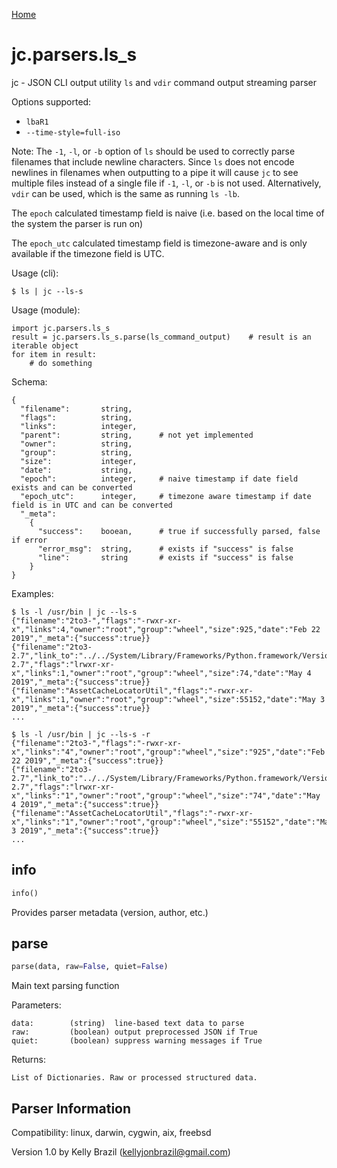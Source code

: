 [Home](https://kellyjonbrazil.github.io/jc/)

# jc.parsers.ls_s
jc - JSON CLI output utility `ls` and `vdir` command output streaming parser

Options supported:
- `lbaR1`
- `--time-style=full-iso`

Note: The `-1`, `-l`, or `-b` option of `ls` should be used to correctly parse filenames that include newline characters. Since `ls` does not encode newlines in filenames when outputting to a pipe it will cause `jc` to see multiple files instead of a single file if `-1`, `-l`, or `-b` is not used. Alternatively, `vdir` can be used, which is the same as running `ls -lb`.

The `epoch` calculated timestamp field is naive (i.e. based on the local time of the system the parser is run on)

The `epoch_utc` calculated timestamp field is timezone-aware and is only available if the timezone field is UTC.

Usage (cli):

    $ ls | jc --ls-s

Usage (module):

    import jc.parsers.ls_s
    result = jc.parsers.ls_s.parse(ls_command_output)    # result is an iterable object
    for item in result:
        # do something

Schema:

    {
      "filename":       string,
      "flags":          string,
      "links":          integer,
      "parent":         string,      # not yet implemented
      "owner":          string,
      "group":          string,
      "size":           integer,
      "date":           string,
      "epoch":          integer,     # naive timestamp if date field exists and can be converted
      "epoch_utc":      integer,     # timezone aware timestamp if date field is in UTC and can be converted
      "_meta":
        {
          "success":    booean,      # true if successfully parsed, false if error
          "error_msg":  string,      # exists if "success" is false
          "line":       string       # exists if "success" is false
        }
    }

Examples:

    $ ls -l /usr/bin | jc --ls-s
    {"filename":"2to3-","flags":"-rwxr-xr-x","links":4,"owner":"root","group":"wheel","size":925,"date":"Feb 22 2019","_meta":{"success":true}}
    {"filename":"2to3-2.7","link_to":"../../System/Library/Frameworks/Python.framework/Versions/2.7/bin/2to3-2.7","flags":"lrwxr-xr-x","links":1,"owner":"root","group":"wheel","size":74,"date":"May 4 2019","_meta":{"success":true}}
    {"filename":"AssetCacheLocatorUtil","flags":"-rwxr-xr-x","links":1,"owner":"root","group":"wheel","size":55152,"date":"May 3 2019","_meta":{"success":true}}
    ...

    $ ls -l /usr/bin | jc --ls-s -r
    {"filename":"2to3-","flags":"-rwxr-xr-x","links":"4","owner":"root","group":"wheel","size":"925","date":"Feb 22 2019","_meta":{"success":true}}
    {"filename":"2to3-2.7","link_to":"../../System/Library/Frameworks/Python.framework/Versions/2.7/bin/2to3-2.7","flags":"lrwxr-xr-x","links":"1","owner":"root","group":"wheel","size":"74","date":"May 4 2019","_meta":{"success":true}}
    {"filename":"AssetCacheLocatorUtil","flags":"-rwxr-xr-x","links":"1","owner":"root","group":"wheel","size":"55152","date":"May 3 2019","_meta":{"success":true}}
    ...


## info
```python
info()
```
Provides parser metadata (version, author, etc.)

## parse
```python
parse(data, raw=False, quiet=False)
```

Main text parsing function

Parameters:

    data:        (string)  line-based text data to parse
    raw:         (boolean) output preprocessed JSON if True
    quiet:       (boolean) suppress warning messages if True

Returns:

    List of Dictionaries. Raw or processed structured data.

## Parser Information
Compatibility:  linux, darwin, cygwin, aix, freebsd

Version 1.0 by Kelly Brazil (kellyjonbrazil@gmail.com)

